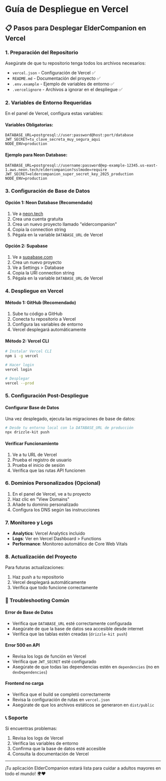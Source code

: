 # Guía de Despliegue en Vercel

## 📋 Pasos para Desplegar ElderCompanion en Vercel

### 1. Preparación del Repositorio

Asegúrate de que tu repositorio tenga todos los archivos necesarios:
- `vercel.json` - Configuración de Vercel ✅
- `README.md` - Documentación del proyecto ✅
- `.env.example` - Ejemplo de variables de entorno ✅
- `.vercelignore` - Archivos a ignorar en el despliegue ✅

### 2. Variables de Entorno Requeridas

En el panel de Vercel, configura estas variables:

#### Variables Obligatorias:
```
DATABASE_URL=postgresql://user:password@host:port/database
JWT_SECRET=tu_clave_secreta_muy_segura_aqui
NODE_ENV=production
```

#### Ejemplo para Neon Database:
```
DATABASE_URL=postgresql://username:password@ep-example-12345.us-east-1.aws.neon.tech/eldercompanion?sslmode=require
JWT_SECRET=eldercompanion_super_secret_key_2025_production
NODE_ENV=production
```

### 3. Configuración de Base de Datos

#### Opción 1: Neon Database (Recomendado)
1. Ve a [neon.tech](https://neon.tech)
2. Crea una cuenta gratuita
3. Crea un nuevo proyecto llamado "eldercompanion"
4. Copia la connection string
5. Pégala en la variable `DATABASE_URL` de Vercel

#### Opción 2: Supabase
1. Ve a [supabase.com](https://supabase.com)
2. Crea un nuevo proyecto
3. Ve a Settings > Database
4. Copia la URI connection string
5. Pégala en la variable `DATABASE_URL` de Vercel

### 4. Despliegue en Vercel

#### Método 1: GitHub (Recomendado)
1. Sube tu código a GitHub
2. Conecta tu repositorio a Vercel
3. Configura las variables de entorno
4. Vercel desplegará automáticamente

#### Método 2: Vercel CLI
```bash
# Instalar Vercel CLI
npm i -g vercel

# Hacer login
vercel login

# Desplegar
vercel --prod
```

### 5. Configuración Post-Despliegue

#### Configurar Base de Datos
Una vez desplegado, ejecuta las migraciones de base de datos:

```bash
# Desde tu entorno local con la DATABASE_URL de producción
npx drizzle-kit push
```

#### Verificar Funcionamiento
1. Ve a tu URL de Vercel
2. Prueba el registro de usuario
3. Prueba el inicio de sesión
4. Verifica que las rutas API funcionen

### 6. Dominios Personalizados (Opcional)

1. En el panel de Vercel, ve a tu proyecto
2. Haz clic en "View Domains"
3. Añade tu dominio personalizado
4. Configura los DNS según las instrucciones

### 7. Monitoreo y Logs

- **Analytics**: Vercel Analytics incluido
- **Logs**: Ver en Vercel Dashboard > Functions
- **Performance**: Monitoreo automático de Core Web Vitals

### 8. Actualización del Proyecto

Para futuras actualizaciones:
1. Haz push a tu repositorio
2. Vercel desplegará automáticamente
3. Verifica que todo funcione correctamente

### 🚨 Troubleshooting Común

#### Error de Base de Datos
- Verifica que `DATABASE_URL` esté correctamente configurada
- Asegúrate de que la base de datos sea accesible desde internet
- Verifica que las tablas estén creadas (`drizzle-kit push`)

#### Error 500 en API
- Revisa los logs de función en Vercel
- Verifica que `JWT_SECRET` esté configurado
- Asegúrate de que todas las dependencias estén en `dependencies` (no en `devDependencies`)

#### Frontend no carga
- Verifica que el build se completó correctamente
- Revisa la configuración de rutas en `vercel.json`
- Asegúrate de que los archivos estáticos se generaron en `dist/public`

### 📞 Soporte

Si encuentras problemas:
1. Revisa los logs de Vercel
2. Verifica las variables de entorno
3. Confirma que la base de datos esté accesible
4. Consulta la documentación de Vercel

---

¡Tu aplicación ElderCompanion estará lista para cuidar a adultos mayores en todo el mundo! 🌍❤️